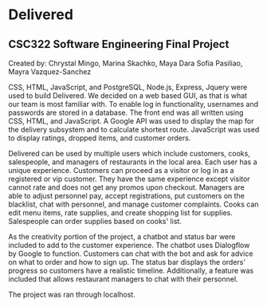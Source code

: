 # Delivered
## CSC322 Software Engineering Final Project
Created by: Chrystal Mingo, Marina Skachko, Maya Dara Sofia Pasiliao, Mayra Vazquez-Sanchez

CSS, HTML, JavaScript, and PostgreSQL, Node.js, Express, Jquery were used to build Delivered. We decided on a web based GUI,
as that is what our team is most familiar with. To enable log in functionality, usernames and passwords are stored in a
database. The front end was all written using CSS, HTML, and JavaScript. A Google API was used to display the map for the
delivery subsystem and to calculate shortest route. JavaScript was used to display ratings, dropped items, and customer
orders.

Delivered can be used by multiple users which include customers, cooks, salespeople, and managers of restaurants in the local
area. Each user has a unique experience. Customers can proceed as a visitor or log in as a registered or vip customer. They
have the same experience except visitor cannot rate and does not get any promos upon checkout. Managers are able to adjust
personnel pay, accept registrations, put customers on the blacklist, chat with personnel, and manage customer complaints.
Cooks can edit menu items, rate supplies, and create shopping list for supplies. Salespeople can order supplies based on
cooks' list.

As the creativity portion of the project, a chatbot and status bar were included to add to the customer experience. The
chatbot uses Dialogflow by Google to function. Customers can chat with the bot and ask for advice on what to order and how to
sign up. The status bar displays the orders' progress so customers have a realistic timeline. Additionally, a feature was included that allows restaurant managers to chat with their personnel.

The project was ran through localhost.

